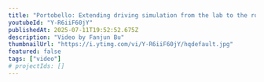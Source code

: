 ```yaml
---
title: "Portobello: Extending driving simulation from the lab to the road"
youtubeId: "Y-R6iiF60jY"
publishedAt: 2025-07-11T19:52:52.675Z
description: "Video by Fanjun Bu"
thumbnailUrl: "https://i.ytimg.com/vi/Y-R6iiF60jY/hqdefault.jpg"
featured: false
tags: ["video"]
# projectIds: []
---
```


<!-- You can add additional notes about this video here -->
